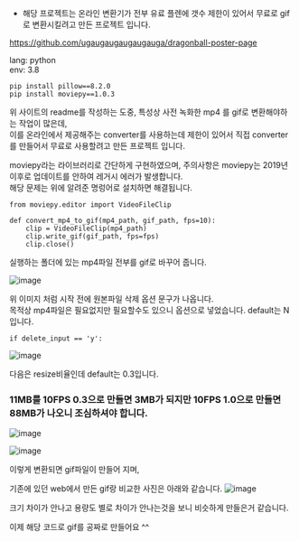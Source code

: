 - 해당 프로젝트는 온라인 변환기가 전부 유료 플렌에 갯수 제한이 있어서 무료로 gif로 변환시킬려고 만든 프로젝트 입니다.

https://github.com/ugaugaugaugaugauga/dragonball-poster-page

lang: python   
env: 3.8
```
pip install pillow==8.2.0
pip install moviepy==1.0.3
```


위 사이트의 readme를 작성하는 도중, 특성상 사전 녹화한 mp4 를 gif로 변환해야하는 작업이 많은데,   
이를 온라인에서 제공해주는 converter를 사용하는데 제한이 있어서 직접 converter를 만들어서 무료로 사용할려고 만든 프로젝트 입니다.

moviepy라는 라이브러리로 간단하게 구현하였으며, 주의사항은 moviepy는 2019년 이후로 업데이트를 안하여 레거시 에러가 발생합니다.   
해당 문제는 위에 알려준 명렁어로 설치하면 해결됩니다.

```
from moviepy.editor import VideoFileClip

def convert_mp4_to_gif(mp4_path, gif_path, fps=10):
    clip = VideoFileClip(mp4_path)
    clip.write_gif(gif_path, fps=fps)
    clip.close()
```


실행하는 폴더에 있는 mp4파일 전부를 gif로 바꾸어 줍니다.

![image](https://github.com/user-attachments/assets/b4449ba3-00e0-4aa4-b80f-b73da13fe00e)

위 이미지 처럼 시작 전에 원본파일 삭제 옵션 문구가 나옵니다.   
목적상 mp4파일은 필요없지만 필요할수도 있으니 옵션으로 넣었습니다. default는 N입니다.
```
if delete_input == 'y':
```
![image](https://github.com/user-attachments/assets/73fd38f3-e96c-4591-bcab-fe752524e0f7)

다음은 resize비율인데 default는 0.3입니다. 

### 11MB를 10FPS 0.3으로 만들면 3MB가 되지만 10FPS 1.0으로 만들면 88MB가 나오니 조심하셔야 합니다.

![image](https://github.com/user-attachments/assets/45893d17-e937-4019-a152-58c840f846c4)

![image](https://github.com/user-attachments/assets/db5a5d1d-942e-48c7-b693-6661a54df7cb)

이렇게 변환되면 gif파일이 만들어 지며,

기존에 있던 web에서 만든 gif랑 비교한 사진은 아래와 같습니다.
![image](https://github.com/user-attachments/assets/2b28d956-4f7a-48e4-9ff1-595f0849968c)

크기 차이가 안나고 용량도 별로 차이가 안나는것을 보니 비슷하게 만들은거 같습니다.

이제 해당 코드로 gif를 공짜로 만들어요 ^^
